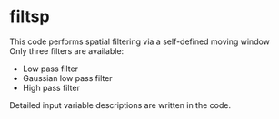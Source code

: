 # filtsp

This code performs spatial filtering via a self-defined moving window  
Only three filters are available:
- Low pass filter
- Gaussian low pass filter
- High pass filter  

Detailed input variable descriptions are written in the code.
